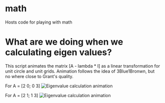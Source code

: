 # math
Hosts code for playing with math

# What are we doing when we calculating eigen values?
This script animates the matrix \[A - lambda * I\] as a linear transformation for unit circle and unit grids. Animation follows the idea of 3Blue1Bronwn, but no where close to Grant's quality.

For A = \[2 0; 0 3\]
![Eigenvalue calculation animation](gif_png/animation_2_0_0_3.gif)

For A = \[2 1; 1 3\]
![Eigenvalue calculation animation](gif_png/animation_2_1_1_3.gif)
